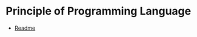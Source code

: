 # Principle of Programming Language
- [Readme](https://github.com/wangjy38/Principle-_of_Programming_Language_Using_Bloom_Filters_for_Spell_Checkers/blob/master/Readme.pdf)

